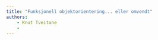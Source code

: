 ```yaml
---
title: "Funksjonell objektorientering... eller omvendt"
authors:
    - Knut Tveitane
    -                            
---
```

